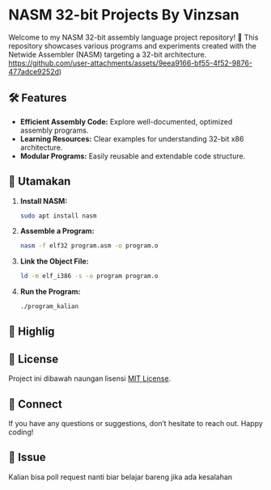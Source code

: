 # NASM 32-bit Projects By Vinzsan

Welcome to my NASM 32-bit assembly language project repository! 🚀 This repository showcases various programs and experiments created with the Netwide Assembler (NASM) targeting a 32-bit architecture.
<img>https://github.com/user-attachments/assets/9eea9166-bf55-4f52-9876-477adce9252d)</img>

## 🛠️ Features
- **Efficient Assembly Code:** Explore well-documented, optimized assembly programs.
- **Learning Resources:** Clear examples for understanding 32-bit x86 architecture.
- **Modular Programs:** Easily reusable and extendable code structure.

## 🙏 Utamakan
1. **Install NASM:**
   ```bash
   sudo apt install nasm
   ```
2. **Assemble a Program:**
   ```bash
   nasm -f elf32 program.asm -o program.o
   ```
3. **Link the Object File:**
   ```bash
   ld -m elf_i386 -s -o program program.o
   ```
4. **Run the Program:**
   ```bash
   ./program_kalian
   ```

## 🌟 Highlig

## 📜 License
Project ini dibawah naungan lisensi [MIT License](LICENSE).

## 💬 Connect
If you have any questions or suggestions, don’t hesitate to reach out. Happy coding!

## 🗿 Issue
Kalian bisa poll request nanti biar belajar bareng jika ada kesalahan
